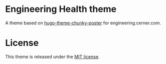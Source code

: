 # Engineering Health theme

A theme based on [hugo-theme-chunky-poster](https://github.com/puresyntax71/hugo-theme-chunky-poster) for engineering.cerner.com.

# License

This theme is released under the [MIT license](LICENSE).
